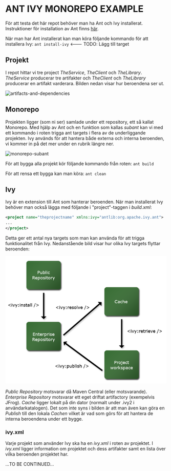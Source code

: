 # ANT IVY MONOREPO EXAMPLE

För att testa det här repot behöver man ha Ant och Ivy installerat. Instruktioner för installation av Ant finns [här](https://ant.apache.org/manual/install.html).

När man har Ant installerat kan man köra följande kommando för att installera Ivy:
```ant install-ivy``` <--- TODO: Lägg till target

## Projekt

I repot hittar vi tre project *TheService*, *TheClient* och *TheLibrary*. *TheService* producerar tre artifakter och *TheClient* och *TheLibrary* producerar en artifakt varderara. Bilden nedan visar hur  beroendena ser ut.

![artifacts-and-dependencies](./docs/artifacts-and-dependencies.png) 

## Monorepo

Projekten ligger (som ni ser) samlade under ett repository, ett så kallat Monorepo. Med hjälp av Ant och en funktion som kallas *subant* kan vi med ett kommando i roten trigga ant targets i flera av de underliggande projekten. Ivy används för att hantera både externa och interna beroenden, vi kommer in på det mer under en rubrik längre ner.

![monorepo-subant](./docs/monorepo-subant.png)

För att bygga alla projekt kör följande kommando från roten:
```ant build```

För att rensa ett bygga kan man köra:
```ant clean```

## Ivy

Ivy är en extension till Ant som hanterar beroenden. När man installerat Ivy behöver man också lägga med följande i "project"-taggen i *build.xml*:

```xml
<project name="theprojectname" xmlns:ivy="antlib:org.apache.ivy.ant">
...
</project>
```

Detta ger ett antal nya targets som man kan använda för att trigga funktionalitet från Ivy. Nedanstående bild visar hur olika Ivy targets flyttar beroenden:

![ivy-tasks](./docs/ivy-tasks.png) 

*Public Repository* motsvarar då Maven Central (eller motsvarande). *Enterprise Repository* motsvarar ett eget driftat artifactory (exempelvis JFrog). *Cache* ligger lokalt på din dator (normalt under .ivy2 i användarkatalogen). Det som inte syns i bilden är att man även kan göra en *Publish* till den lokala *Cachen* vilket är vad som görs för att hantera de interna beroendena under ett bygge. 

### ivy.xml

Varje projekt som använder Ivy ska ha en *ivy.xml* i roten av projektet. I *ivy.xml* ligger information om projektet och dess artifakter samt en lista över vilka beroenden projektet har. 

...TO BE CONTINUED...